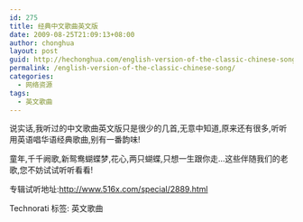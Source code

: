 ```yaml
---
id: 275
title: 经典中文歌曲英文版
date: 2009-08-25T21:09:13+08:00
author: chonghua
layout: post
guid: http://hechonghua.com/english-version-of-the-classic-chinese-song/
permalink: /english-version-of-the-classic-chinese-song/
categories:
  - 网络资源
tags:
  - 英文歌曲
---
```

说实话,我听过的中文歌曲英文版只是很少的几首,无意中知道,原来还有很多,听听用英语唱华语经典歌曲,别有一番韵味!

童年,千千阙歌,新鸳鸯蝴蝶梦,花心,两只蝴蝶,只想一生跟你走...这些伴随我们的老歌,您不妨试试听听看看!

专辑试听地址:http://www.516x.com/special/2889.html

<div style="padding-bottom: 0px; margin: 0px; padding-left: 0px; padding-right: 0px; display: inline; float: none; padding-top: 0px" id="scid:0767317B-992E-4b12-91E0-4F059A8CECA8:70e86b09-50c8-400d-997d-423913b92b23" class="wlWriterEditableSmartContent">
  Technorati 标签: 英文歌曲
</div>